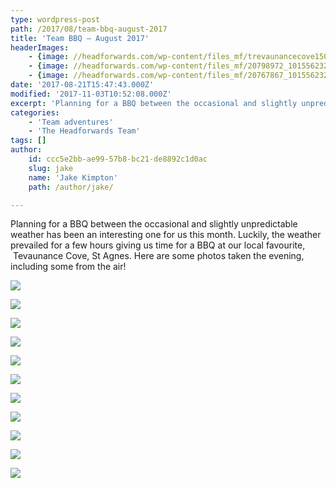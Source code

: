```yaml
---
type: wordpress-post
path: /2017/08/team-bbq-august-2017
title: 'Team BBQ – August 2017'
headerImages:
    - {image: //headforwards.com/wp-content/files_mf/trevaunancecove150817_008_headforwardsweb2048.jpg, text: 'Team BBQ – August 2017'}
    - {image: //headforwards.com/wp-content/files_mf/20798972_10155623275313200_6700186016831038046_n.jpg, text: 'Team BBQ – August 2017'}
    - {image: //headforwards.com/wp-content/files_mf/20767867_10155623275148200_1654559015711421839_n.jpg, text: 'Team BBQ – August 2017'}
date: '2017-08-21T15:47:43.000Z'
modified: '2017-11-03T10:52:08.000Z'
excerpt: 'Planning for a BBQ between the occasional and slightly unpredictable weather has been an interesting one for us this month. Luckily, the weather prevailed for a few hours giving us time for a BBQ at our local favourite,  Tevaunance Cove, St Agnes. Here are some photos taken the evening, including some from the air!'
categories:
    - 'Team adventures'
    - 'The Headforwards Team'
tags: []
author:
    id: ccc5e2bb-ae99-57b8-bc21-de8892c1d0ac
    slug: jake
    name: 'Jake Kimpton'
    path: /author/jake/

---
```

Planning for a BBQ between the occasional and slightly unpredictable weather has been an interesting one for us this month. Luckily, the weather prevailed for a few hours giving us time for a BBQ at our local favourite,  Tevaunance Cove, St Agnes. Here are some photos taken the evening, including some from the air!

<section class="gallery">

![](//headforwards.com/wp-content/uploads/2017/08/trevaunance-cove-15-08-17_007_headforwards-web-2048.jpg)

![](//headforwards.com/wp-content/uploads/2017/08/20882596_10155623275273200_1591374532704516175_n.jpg)

![](//headforwards.com/wp-content/uploads/2017/08/20800048_10155623274958200_5499520348858792656_n.jpg)

![](//headforwards.com/wp-content/uploads/2017/08/trevaunance-cove-15-08-17_032_headforwards-web-2048.jpg)

![](//headforwards.com/wp-content/uploads/2017/08/20799821_10155623275353200_7865436362886855948_n.jpg)

![](//headforwards.com/wp-content/uploads/2017/08/20799798_10155623274858200_6163692524957000772_n.jpg)

![](//headforwards.com/wp-content/uploads/2017/08/trevaunance-cove-15-08-17_013_headforwards-web-2048.jpg)

![](//headforwards.com/wp-content/uploads/2017/08/20798972_10155623275313200_6700186016831038046_n.jpg)

![](//headforwards.com/wp-content/uploads/2017/08/20770494_10155623274773200_2711845115670628052_n.jpg)

![](//headforwards.com/wp-content/uploads/2017/08/20770191_10155623274678200_1687346439012110667_n.jpg)

![](//headforwards.com/wp-content/uploads/2017/08/20767867_10155623275148200_1654559015711421839_n.jpg)

</section>

